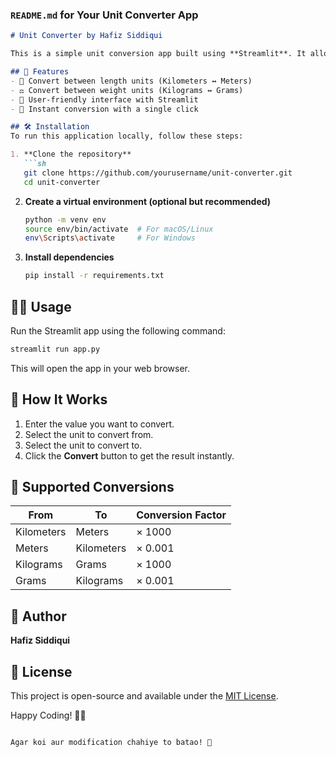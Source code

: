 ### `README.md` for Your Unit Converter App  

```md
# Unit Converter by Hafiz Siddiqui  

This is a simple unit conversion app built using **Streamlit**. It allows users to convert values between different units, such as kilometers to meters, meters to kilometers, kilograms to grams, and grams to kilograms.  

## 🚀 Features  
- 📏 Convert between length units (Kilometers ↔ Meters)  
- ⚖️ Convert between weight units (Kilograms ↔ Grams)  
- 🎉 User-friendly interface with Streamlit  
- 🚀 Instant conversion with a single click  

## 🛠️ Installation  
To run this application locally, follow these steps:  

1. **Clone the repository**  
   ```sh
   git clone https://github.com/yourusername/unit-converter.git
   cd unit-converter
   ```  

2. **Create a virtual environment (optional but recommended)**  
   ```sh
   python -m venv env
   source env/bin/activate  # For macOS/Linux
   env\Scripts\activate     # For Windows
   ```  

3. **Install dependencies**  
   ```sh
   pip install -r requirements.txt
   ```  

## 🏃‍♂️ Usage  
Run the Streamlit app using the following command:  
```sh
streamlit run app.py
```  
This will open the app in your web browser.  

## 🔧 How It Works  
1. Enter the value you want to convert.  
2. Select the unit to convert from.  
3. Select the unit to convert to.  
4. Click the **Convert** button to get the result instantly.  

## 🔗 Supported Conversions  
| From       | To         | Conversion Factor |
|------------|-----------|-------------------|
| Kilometers | Meters    | × 1000            |
| Meters     | Kilometers | × 0.001          |
| Kilograms  | Grams     | × 1000            |
| Grams      | Kilograms | × 0.001          |

## 📝 Author  
**Hafiz Siddiqui**  

## 📜 License  
This project is open-source and available under the [MIT License](LICENSE).  

Happy Coding! 🚀🎉
```

Agar koi aur modification chahiye to batao! 🚀
